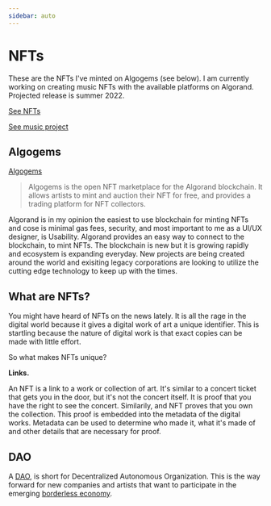 ```yaml
---
sidebar: auto
---
```


# NFTs

These are the NFTs I've minted on Algogems (see below).  I am currently working on creating music NFTs with the available platforms on Algorand.  Projected release is summer 2022.

[See NFTs](https://www.algogems.io/collection/3008)

[See music project](/music/ebs/)

## Algogems

[Algogems](https://algogems.io/)

>Algogems is the open NFT marketplace for the Algorand blockchain. It allows artists to mint and auction their NFT for free, and provides a trading platform for NFT collectors.

Algorand is in my opinion the easiest to use blockchain for minting NFTs and cose is minimal gas fees, security, and most important to me as a UI/UX designer, is Usability.  Algorand provides an easy way to connect to the blockchain, to mint NFTs.  The blockchain is new but it is growing rapidly and ecosystem is expanding everyday.  New projects are being created around the world and exisiting legacy corporations are looking to utilize the cutting edge technology to keep up with the times. 

## What are NFTs?

You might have heard of NFTs on the news lately.  It is all the rage in the digital world because it gives a digital work of art a unique identifier.  This is startling because the nature of digital work is that exact copies can be made with little effort.  

So what makes NFTs unique?

**Links.**

An NFT is a link to a work or collection of art.  It's similar to a concert ticket that gets you in the door, but it's not the concert itself.  It is proof that you have the right to see the concert.  Similarily, and NFT proves that you own the collection.  This proof is embedded into the metadata of the digital works.  Metadata can be used to determine who made it, what it's made of and other details that are necessary for proof. 

## DAO

A [DAO](https://en.wikipedia.org/wiki/Decentralized_autonomous_organization), is short for Decentralized Autonomous Organization.  This is the way forward for new companies and artists that want to participate in the emerging [borderless economy](https://www.algorand.com/resources/blog/the-borderless-economy-is-here). 

